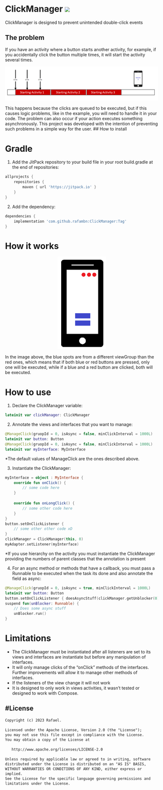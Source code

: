 # ClickManager [![](https://jitpack.io/v/rafambn/ClickManager.svg)](https://jitpack.io/#rafambn/ClickManager)
ClickManager is designed to prevent unintended double-click events
## The problem
If you have an activity where a button starts another activity, for example, if you accidentally click the button multiple times, it will start the activity several times.
<p align="center"><img src="https://github.com/rafambn/ClickManager/blob/master/arts/startActivity.png" /></p>
This happens because the clicks are queued to be executed, but if this causes logic problems, like in the example, you will need to handle it in your code. The problem can also occur if your action executes something asynchronously. This project was developed with the intention of preventing such problems in a simple way for the user.
## How to install

# Gradle
1. Add the JitPack repository to your build file in your root build.gradle at the end of repositories:
```groovy
allprojects {
	repositories {
		maven { url 'https://jitpack.io' }
	}
}
```
2. Add the dependency:
```groovy
dependencies {
	implementation 'com.github.rafambn:ClickManager:Tag'
}
```
# How it works
<p align="center"><img src="https://github.com/rafambn/ClickManager/blob/master/arts/viewGroups.png" /></p>
In the image above, the blue spots are from a different viewGroup than the red ones, which means that if both blue or red buttons are pressed, only one will be executed, while if a blue and a red button are clicked, both will be executed.

# How to use
1. Declare the ClickManager variable:
```kotlin
lateinit var clickManager: ClickManager
```
2. Annotate the views and interfaces that you want to manage:
```kotlin
@ManageClick(gruopId = 0, isAsync = false, minClickInterval = 1000L)
lateinit var button: Button
@ManageClick(gruopId = 0, isAsync = false, minClickInterval = 1000L)
lateinit var myInterface: MyInterface
```
 *The default values of ManageClick are the ones described above.
  
3. Instantiate the ClickManager:
```kotlin
myInterface = object : MyInterface {
	override fun onClick() {
		// some code here
	}

	override fun onLongClick() {
		// some other code here
	}
}
button.setOnClickListener { 
	// some other other code xD
}
clickManager = ClickManager(this, 0)
myAdapter.setListener(myInterface)
```
 *If you use hierarchy on the activity you must instantiate the ClickManager providing the numbers of parent classes that the annotation is present

4. For an async method or methods that have a callback, you must pass a Runnable to be executed when the task its done and also annotate the field as async:
```kotlin
@ManageClick(gruopId = 0, isAsync = true, minClickInterval = 1000L)
lateinit var button: Button
button.setOnClickListener { doesAsyncStuff(clickManager.getUnblocker(0)) }
suspend fun(unBlocker: Runnable) {
	// Does some async stuff
	unBlocker.run()
}
```
# Limitations
- The ClickManager must be instantiated after all listeners are set to its views and interfaces are instantiate but before any manipulation of interfaces.
- It will only manage clicks of the “onClick” methods of the interfaces. Further improvements will allow it to manage other methods of interfaces.
- If the listeners of the view change it will not work
- It is designed to only work in views activities, it wasn’t tested or designed to work with Compose.

#License
-------
    Copyright (c) 2023 Rafael.
    
    Licensed under the Apache License, Version 2.0 (the "License");
    you may not use this file except in compliance with the License.
    You may obtain a copy of the License at

       http://www.apache.org/licenses/LICENSE-2.0

    Unless required by applicable law or agreed to in writing, software
    distributed under the License is distributed on an "AS IS" BASIS,
    WITHOUT WARRANTIES OR CONDITIONS OF ANY KIND, either express or implied.
    See the License for the specific language governing permissions and
    limitations under the License.

   
